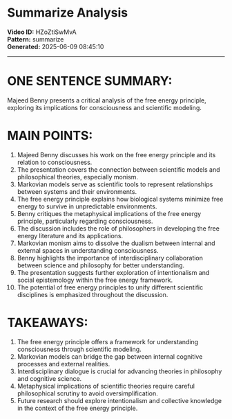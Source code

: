 # Summarize Analysis

**Video ID:** HZoZtiSwMvA  
**Pattern:** summarize  
**Generated:** 2025-06-09 08:45:10  

---

# ONE SENTENCE SUMMARY:
Majeed Benny presents a critical analysis of the free energy principle, exploring its implications for consciousness and scientific modeling.

# MAIN POINTS:
1. Majeed Benny discusses his work on the free energy principle and its relation to consciousness.
2. The presentation covers the connection between scientific models and philosophical theories, especially monism.
3. Markovian models serve as scientific tools to represent relationships between systems and their environments.
4. The free energy principle explains how biological systems minimize free energy to survive in unpredictable environments.
5. Benny critiques the metaphysical implications of the free energy principle, particularly regarding consciousness.
6. The discussion includes the role of philosophers in developing the free energy literature and its applications.
7. Markovian monism aims to dissolve the dualism between internal and external spaces in understanding consciousness.
8. Benny highlights the importance of interdisciplinary collaboration between science and philosophy for better understanding.
9. The presentation suggests further exploration of intentionalism and social epistemology within the free energy framework.
10. The potential of free energy principles to unify different scientific disciplines is emphasized throughout the discussion.

# TAKEAWAYS:
1. The free energy principle offers a framework for understanding consciousness through scientific modeling.
2. Markovian models can bridge the gap between internal cognitive processes and external realities.
3. Interdisciplinary dialogue is crucial for advancing theories in philosophy and cognitive science.
4. Metaphysical implications of scientific theories require careful philosophical scrutiny to avoid oversimplification.
5. Future research should explore intentionalism and collective knowledge in the context of the free energy principle.